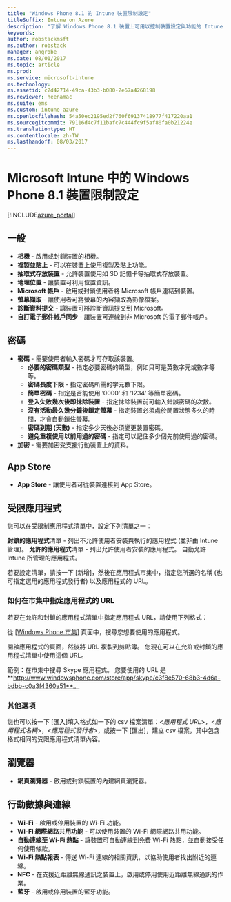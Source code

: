 ```yaml
---
title: "Windows Phone 8.1 的 Intune 裝置限制設定"
titleSuffix: Intune on Azure
description: "了解 Windows Phone 8.1 裝置上可用以控制裝置設定與功能的 Intune 設定。"
keywords: 
author: robstackmsft
ms.author: robstack
manager: angrobe
ms.date: 08/01/2017
ms.topic: article
ms.prod: 
ms.service: microsoft-intune
ms.technology: 
ms.assetid: c2d42714-49ca-43b3-b080-2e67a4268198
ms.reviewer: heenamac
ms.suite: ems
ms.custom: intune-azure
ms.openlocfilehash: 54a50ec2195ed2f760f69137418977f417220aa1
ms.sourcegitcommit: 79116d4c7f11bafc7c444fc9f5af80fa0b21224e
ms.translationtype: HT
ms.contentlocale: zh-TW
ms.lasthandoff: 08/03/2017
---
```

# <a name="windows-phone-81-device-restriction-settings-in-microsoft-intune"></a>Microsoft Intune 中的 Windows Phone 8.1 裝置限制設定

[!INCLUDE[azure_portal](./includes/azure_portal.md)]

## <a name="general"></a>一般

-   **相機** - 啟用或封鎖裝置的相機。
-   **複製並貼上** - 可以在裝置上使用複製及貼上功能。
-   **抽取式存放裝置** - 允許裝置使用如 SD 記憶卡等抽取式存放裝置。
-   **地理位置** - 讓裝置可利用位置資訊。
-   **Microsoft 帳戶** - 啟用或封鎖使用者將 Microsoft 帳戶連結到裝置。
-   **螢幕擷取** - 讓使用者可將螢幕的內容擷取為影像檔案。
-   **診斷資料提交** - 讓裝置可將診斷資訊提交到 Microsoft。
-   **自訂電子郵件帳戶同步** - 讓裝置可連線到非 Microsoft 的電子郵件帳戶。

## <a name="password"></a>密碼

-   **密碼** - 需要使用者輸入密碼才可存取該裝置。
    -   **必要的密碼類型** - 指定必要密碼的類型，例如只可是英數字元或數字等等。
    -   **密碼長度下限** - 指定密碼所需的字元數下限。
    -   **簡單密碼** - 指定是否能使用 ’0000’ 和 ‘1234’ 等簡單密碼。
    -   **登入失敗幾次後即抹除裝置** - 指定抹除裝置前可輸入錯誤密碼的次數。
    -   **沒有活動最久幾分鐘後鎖定螢幕** - 指定裝置必須處於閒置狀態多久的時間，才會自動鎖住螢幕。
    -   **密碼到期 (天數)** - 指定多少天後必須變更裝置密碼。
    -   **避免重複使用以前用過的密碼** - 指定可以記住多少個先前使用過的密碼。
-   **加密** - 需要加密受支援行動裝置上的資料。

## <a name="app-store"></a>App Store

-   **App Store** - 讓使用者可從裝置連接到 App Store。

## <a name="restricted-apps"></a>受限應用程式

您可以在受限制應用程式清單中，設定下列清單之一︰

**封鎖的應用程式**清單 - 列出不允許使用者安裝與執行的應用程式 (並非由 Intune 管理)。
**允許的應用程式**清單 - 列出允許使用者安裝的應用程式。 自動允許 Intune 所管理的應用程式。

若要設定清單，請按一下 [新增]，然後在應用程式市集中，指定您所選的名稱 (也可指定選用的應用程式發行者) 以及應用程式的 URL。

### <a name="how-to-specify-the-url-to-an-app-in-the-store"></a>如何在市集中指定應用程式的 URL

若要在允許和封鎖的應用程式清單中指定應用程式 URL，請使用下列格式：

從 [[Windows Phone 市集]](https://www.microsoft.com/store/apps/windows-phone) 頁面中，搜尋您想要使用的應用程式。

開啟應用程式的頁面，然後將 URL 複製到剪貼簿。 您現在可以在允許或封鎖的應用程式清單中使用這個 URL。

範例：在市集中搜尋 Skype 應用程式。 您要使用的 URL 是 **http://www.windowsphone.com/store/app/skype/c3f8e570-68b3-4d6a-bdbb-c0a3f4360a51**。



### <a name="additional-options"></a>其他選項

您也可以按一下 [匯入]填入格式如一下的 csv 檔案清單：<*應用程式 URL*>，<*應用程式名稱*>，<*應用程式發行者*>，或按一下 [匯出]，建立 csv 檔案，其中包含格式相同的受限應用程式清單內容。


## <a name="browser"></a>瀏覽器

-   **網頁瀏覽器** - 啟用或封鎖裝置的內建網頁瀏覽器。

## <a name="cellular-and-connectivity"></a>行動數據與連線

-   **Wi-Fi** - 啟用或停用裝置的 Wi-Fi 功能。
-   **Wi-Fi 網際網路共用功能** - 可以使用裝置的 Wi-Fi 網際網路共用功能。
-   **自動連線至 Wi-Fi 熱點** - 讓裝置可自動連線到免費 Wi-Fi 熱點，並自動接受任何使用條款。
-   **Wi-Fi 熱點報表** - 傳送 Wi-Fi 連線的相關資訊，以協助使用者找出附近的連線。
-   **NFC** - 在支援近距離無線通訊之裝置上，啟用或停用使用近距離無線通訊的作業。
-   **藍牙** - 啟用或停用裝置的藍牙功能。

